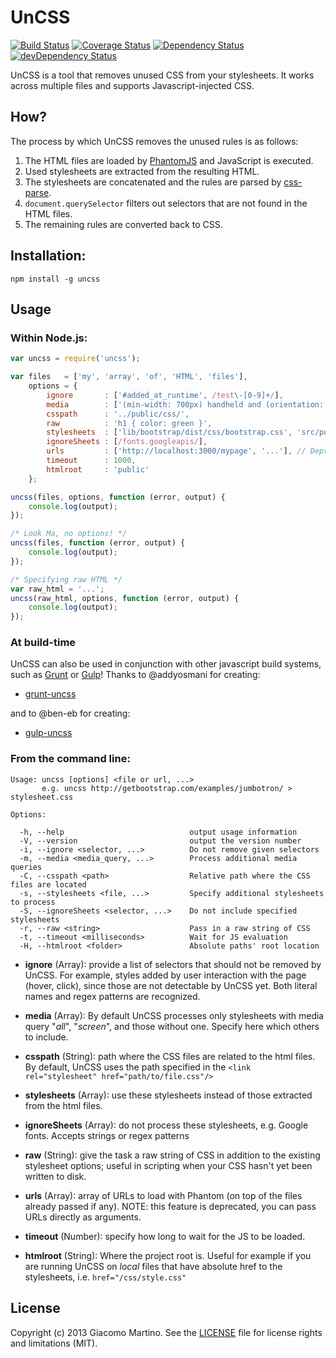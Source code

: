 # UnCSS

[![Build Status](https://travis-ci.org/giakki/uncss.svg)](https://travis-ci.org/giakki/uncss)
[![Coverage Status](https://img.shields.io/coveralls/giakki/uncss.svg)](https://coveralls.io/r/giakki/uncss?branch=master)
[![Dependency Status](https://david-dm.org/giakki/uncss.svg)](https://david-dm.org/giakki/uncss)
[![devDependency Status](https://david-dm.org/giakki/uncss/dev-status.svg)](https://david-dm.org/giakki/uncss#info=devDependencies)

UnCSS is a tool that removes unused CSS from your stylesheets.
It works across multiple files and supports Javascript-injected CSS.

## How?
The process by which UnCSS removes the unused rules is as follows:

1. The HTML files are loaded by [PhantomJS](https://github.com/Obvious/phantomjs) and JavaScript is executed.
2. Used stylesheets are extracted from the resulting HTML.
3. The stylesheets are concatenated and the rules are parsed by [css-parse](https://github.com/reworkcss/css).
4. `document.querySelector` filters out selectors that are not found in the HTML files.
5. The remaining rules are converted back to CSS.

## Installation:

```shell
npm install -g uncss
```

## Usage

### Within Node.js:

```js
var uncss = require('uncss');

var files   = ['my', 'array', 'of', 'HTML', 'files'],
    options = {
        ignore       : ['#added_at_runtime', /test\-[0-9]+/],
        media        : ['(min-width: 700px) handheld and (orientation: landscape)'],
        csspath      : '../public/css/',
        raw          : 'h1 { color: green }',
        stylesheets  : ['lib/bootstrap/dist/css/bootstrap.css', 'src/public/css/main.css'],
        ignoreSheets : [/fonts.googleapis/],
        urls         : ['http://localhost:3000/mypage', '...'], // Deprecated
        timeout      : 1000,
        htmlroot     : 'public'
    };

uncss(files, options, function (error, output) {
    console.log(output);
});

/* Look Ma, no options! */
uncss(files, function (error, output) {
    console.log(output);
});

/* Specifying raw HTML */
var raw_html = '...';
uncss(raw_html, options, function (error, output) {
    console.log(output);
});
```

### At build-time
UnCSS can also be used in conjunction with other javascript build systems, such as [Grunt](https://github.com/gruntjs/grunt) or [Gulp](https://github.com/gulpjs/gulp)!
Thanks to @addyosmani for creating:

- [grunt-uncss](https://github.com/addyosmani/grunt-uncss)

and to @ben-eb for creating:

- [gulp-uncss](https://github.com/ben-eb/gulp-uncss)

### From the command line:

```
Usage: uncss [options] <file or url, ...>
       e.g. uncss http://getbootstrap.com/examples/jumbotron/ > stylesheet.css

Options:

  -h, --help                            output usage information
  -V, --version                         output the version number
  -i, --ignore <selector, ...>          Do not remove given selectors
  -m, --media <media_query, ...>        Process additional media queries
  -C, --csspath <path>                  Relative path where the CSS files are located
  -s, --stylesheets <file, ...>         Specify additional stylesheets to process
  -S, --ignoreSheets <selector, ...>    Do not include specified stylesheets
  -r, --raw <string>                    Pass in a raw string of CSS
  -t, --timeout <milliseconds>          Wait for JS evaluation
  -H, --htmlroot <folder>               Absolute paths' root location
```

- __ignore__ (Array): provide a list of selectors that should not be removed by UnCSS. For example, styles added by user interaction with the page (hover, click), since those are not detectable by UnCSS yet. Both literal names and regex patterns are recognized.

- __media__ (Array): By default UnCSS processes only stylesheets with media query "_all_", "_screen_", and those without one. Specify here which others to include.

- __csspath__ (String): path where the CSS files are related to the html files. By default, UnCSS uses the path specified in the `<link rel="stylesheet" href="path/to/file.css"/>`

- __stylesheets__ (Array): use these stylesheets instead of those extracted from the html files.

- __ignoreSheets__ (Array): do not process these stylesheets, e.g. Google fonts. Accepts strings or regex patterns

- __raw__ (String): give the task a raw string of CSS in addition to the existing stylesheet options; useful in scripting when your CSS hasn't yet been written to disk.

- __urls__ (Array): array of URLs to load with Phantom (on top of the files already passed if any).
NOTE: this feature is deprecated, you can pass URLs directly as arguments.

- __timeout__ (Number): specify how long to wait for the JS to be loaded.

- __htmlroot__ (String): Where the project root is. Useful for example if you are running UnCSS on _local_ files that have absolute href to the stylesheets, i.e. `href="/css/style.css"`

## License
Copyright (c) 2013 Giacomo Martino. See the [LICENSE](/LICENSE.md) file for license rights and limitations (MIT).
